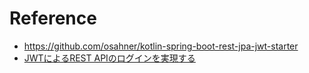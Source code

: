 # Reference
- https://github.com/osahner/kotlin-spring-boot-rest-jpa-jwt-starter
- [JWTによるREST APIのログインを実現する](https://retheviper.github.io/spring/2020/06/10/spring-rest-api-login-with-jwt/#AuthenticationSuccessHandler%E3%81%AE%E4%BD%9C%E6%88%90)

